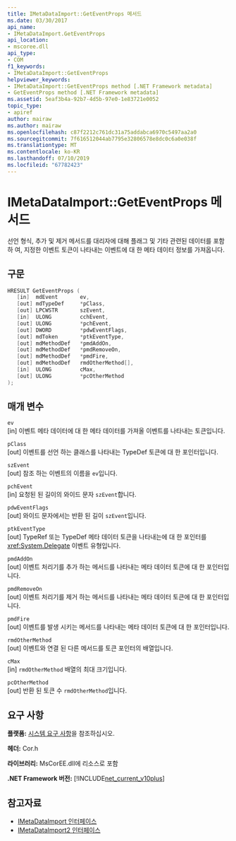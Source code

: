 ```yaml
---
title: IMetaDataImport::GetEventProps 메서드
ms.date: 03/30/2017
api_name:
- IMetaDataImport.GetEventProps
api_location:
- mscoree.dll
api_type:
- COM
f1_keywords:
- IMetaDataImport::GetEventProps
helpviewer_keywords:
- IMetaDataImport::GetEventProps method [.NET Framework metadata]
- GetEventProps method [.NET Framework metadata]
ms.assetid: 5eaf3b4a-92b7-4d5b-97e0-1e83721e0052
topic_type:
- apiref
author: mairaw
ms.author: mairaw
ms.openlocfilehash: c87f2212c761dc31a75addabca6970c5497aa2a0
ms.sourcegitcommit: 7f616512044ab7795e32806578e8dc0c6a0e038f
ms.translationtype: MT
ms.contentlocale: ko-KR
ms.lasthandoff: 07/10/2019
ms.locfileid: "67782423"
---
```

# <a name="imetadataimportgeteventprops-method"></a>IMetaDataImport::GetEventProps 메서드
선언 형식, 추가 및 제거 메서드를 대리자에 대해 플래그 및 기타 관련된 데이터를 포함 하 여, 지정한 이벤트 토큰이 나타내는 이벤트에 대 한 메타 데이터 정보를 가져옵니다.  
  
## <a name="syntax"></a>구문  
  
```cpp  
HRESULT GetEventProps (  
   [in]  mdEvent       ev,  
   [out] mdTypeDef     *pClass,   
   [out] LPCWSTR       szEvent,   
   [in]  ULONG         cchEvent,   
   [out] ULONG         *pchEvent,   
   [out] DWORD         *pdwEventFlags,  
   [out] mdToken       *ptkEventType,  
   [out] mdMethodDef   *pmdAddOn,   
   [out] mdMethodDef   *pmdRemoveOn,   
   [out] mdMethodDef   *pmdFire,   
   [out] mdMethodDef   rmdOtherMethod[],   
   [in]  ULONG         cMax,  
   [out] ULONG         *pcOtherMethod  
);  
```  
  
## <a name="parameters"></a>매개 변수  
 `ev`  
 [in] 이벤트 메타 데이터에 대 한 메타 데이터를 가져올 이벤트를 나타내는 토큰입니다.  
  
 `pClass`  
 [out] 이벤트를 선언 하는 클래스를 나타내는 TypeDef 토큰에 대 한 포인터입니다.  
  
 `szEvent`  
 [out] 참조 하는 이벤트의 이름을 `ev`입니다.  
  
 `pchEvent`  
 [in] 요청된 된 길이의 와이드 문자 `szEvent`합니다.  
  
 `pdwEventFlags`  
 [out] 와이드 문자에서는 반환 된 길이 `szEvent`입니다.  
  
 `ptkEventType`  
 [out] TypeRef 또는 TypeDef 메타 데이터 토큰을 나타내는에 대 한 포인터를 <xref:System.Delegate> 이벤트 유형입니다.  
  
 `pmdAddOn`  
 [out] 이벤트 처리기를 추가 하는 메서드를 나타내는 메타 데이터 토큰에 대 한 포인터입니다.  
  
 `pmdRemoveOn`  
 [out] 이벤트 처리기를 제거 하는 메서드를 나타내는 메타 데이터 토큰에 대 한 포인터입니다.  
  
 `pmdFire`  
 [out] 이벤트를 발생 시키는 메서드를 나타내는 메타 데이터 토큰에 대 한 포인터입니다.  
  
 `rmdOtherMethod`  
 [out] 이벤트와 연결 된 다른 메서드를 토큰 포인터의 배열입니다.  
  
 `cMax`  
 [in] `rmdOtherMethod` 배열의 최대 크기입니다.  
  
 `pcOtherMethod`  
 [out] 반환 된 토큰 수 `rmdOtherMethod`입니다.  
  
## <a name="requirements"></a>요구 사항  
 **플랫폼:** [시스템 요구 사항](../../../../docs/framework/get-started/system-requirements.md)을 참조하십시오.  
  
 **헤더:** Cor.h  
  
 **라이브러리:** MsCorEE.dll에 리소스로 포함  
  
 **.NET Framework 버전:** [!INCLUDE[net_current_v10plus](../../../../includes/net-current-v10plus-md.md)]  
  
## <a name="see-also"></a>참고자료

- [IMetaDataImport 인터페이스](../../../../docs/framework/unmanaged-api/metadata/imetadataimport-interface.md)
- [IMetaDataImport2 인터페이스](../../../../docs/framework/unmanaged-api/metadata/imetadataimport2-interface.md)
